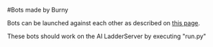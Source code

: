 #Bots made by Burny

Bots can be launched against each other as described on [this page](https://github.com/Hannessa/python-sc2-ladderbot).

These bots should work on the AI LadderServer by executing "run.py"
